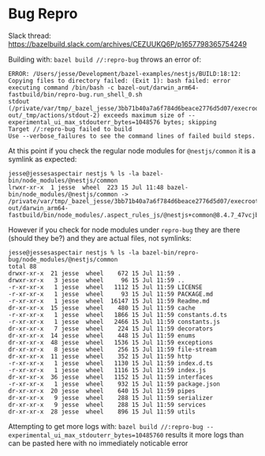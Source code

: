 # Bug Repro

Slack thread: https://bazelbuild.slack.com/archives/CEZUUKQ6P/p1657798365754249

Building with: `bazel build //:repro-bug` throws an error of:
```
ERROR: /Users/jesse/Development/bazel-examples/nestjs/BUILD:18:12: Copying files to directory failed: (Exit 1): bash failed: error executing command /bin/bash -c bazel-out/darwin_arm64-fastbuild/bin/repro-bug.run_shell_0.sh
stdout (/private/var/tmp/_bazel_jesse/3bb71b40a7a6f784d6beace2776d5d07/execroot/__main__/bazel-out/_tmp/actions/stdout-2) exceeds maximum size of --experimental_ui_max_stdouterr_bytes=1048576 bytes; skipping
Target //:repro-bug failed to build
Use --verbose_failures to see the command lines of failed build steps.
```

At this point if you check the regular node modules for `@nestjs/common` it is a symlink as expected:
```
jesse@jessesaspectair nestjs % ls -la bazel-bin/node_modules/@nestjs/common
lrwxr-xr-x  1 jesse  wheel  223 15 Jul 11:48 bazel-bin/node_modules/@nestjs/common -> /private/var/tmp/_bazel_jesse/3bb71b40a7a6f784d6beace2776d5d07/execroot/__main__/bazel-out/darwin_arm64-fastbuild/bin/node_modules/.aspect_rules_js/@nestjs+common@8.4.7_47vcjb2de6lyibr6g4enoa5lyu/node_modules/@nestjs/common
```

However if you check for node modules under `repro-bug` they are there (should they be?) and they are actual files, not symlinks:
```
jesse@jessesaspectair nestjs % ls -la bazel-bin/repro-bug/node_modules/@nestjs/common
total 88
drwxr-xr-x  21 jesse  wheel    672 15 Jul 11:59 .
drwxr-xr-x   3 jesse  wheel     96 15 Jul 11:59 ..
-r-xr-xr-x   1 jesse  wheel   1112 15 Jul 11:59 LICENSE
-r-xr-xr-x   1 jesse  wheel     93 15 Jul 11:59 PACKAGE.md
-r-xr-xr-x   1 jesse  wheel  16147 15 Jul 11:59 Readme.md
dr-xr-xr-x  15 jesse  wheel    480 15 Jul 11:59 cache
-r-xr-xr-x   1 jesse  wheel   1866 15 Jul 11:59 constants.d.ts
-r-xr-xr-x   1 jesse  wheel   2466 15 Jul 11:59 constants.js
dr-xr-xr-x   7 jesse  wheel    224 15 Jul 11:59 decorators
dr-xr-xr-x  14 jesse  wheel    448 15 Jul 11:59 enums
dr-xr-xr-x  48 jesse  wheel   1536 15 Jul 11:59 exceptions
dr-xr-xr-x   8 jesse  wheel    256 15 Jul 11:59 file-stream
dr-xr-xr-x  11 jesse  wheel    352 15 Jul 11:59 http
-r-xr-xr-x   1 jesse  wheel   1130 15 Jul 11:59 index.d.ts
-r-xr-xr-x   1 jesse  wheel   1116 15 Jul 11:59 index.js
dr-xr-xr-x  36 jesse  wheel   1152 15 Jul 11:59 interfaces
-r-xr-xr-x   1 jesse  wheel    932 15 Jul 11:59 package.json
dr-xr-xr-x  20 jesse  wheel    640 15 Jul 11:59 pipes
dr-xr-xr-x   9 jesse  wheel    288 15 Jul 11:59 serializer
dr-xr-xr-x   9 jesse  wheel    288 15 Jul 11:59 services
dr-xr-xr-x  28 jesse  wheel    896 15 Jul 11:59 utils
```

Attempting to get more logs with: `bazel build //:repro-bug --experimental_ui_max_stdouterr_bytes=10485760` results it more logs than can be pasted here with no immediately noticable error
